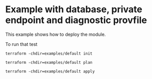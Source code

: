 # Example with database, private endpoint and diagnostic provfile

This example shows how to deploy the module.

To run that test

```shell
terraform -chdir=examples/default init

terraform -chdir=examples/default plan

terraform -chdir=examples/default apply
```
